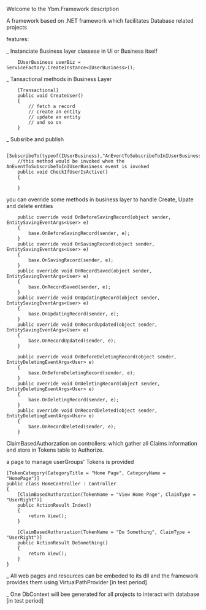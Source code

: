 Welcome to the Ybm.Framework description

A framework based on .NET framework which facilitates Database related projects

features:

_ Instanciate Business layer classese in UI or Business itself

        IUserBusiness userBiz = ServiceFactory.CreateInstance<IUserBusiness>();

_ Tansactional methods in Business Layer

        [Transactional]
        public void CreateUser()
        {
            // fetch a record 
            // create an entity
            // update an entity 
            // and so on 
        }

_ Subsribe and publish 

        [SubscribeTo(typeof(IUserBusiness),"AnEventToSubscribeToInIUserBusiness")]
        //this method would be invoked when the AnEventToSubscribeToInIUserBusiness event is invoked
        public void CheckIfUserIsActive()
        {

        }
        
        
you can override some methods in business layer to handle Create, Upate and delete entities

        public override void OnBeforeSavingRecord(object sender, EntitySavingEventArgs<User> e)
        {
            base.OnBeforeSavingRecord(sender, e);
        }
        public override void OnSavingRecord(object sender, EntitySavingEventArgs<User> e)
        {
            base.OnSavingRecord(sender, e);
        }
        public override void OnRecordSaved(object sender, EntitySavingEventArgs<User> e)
        {
            base.OnRecordSaved(sender, e);
        }
        public override void OnUpdatingRecord(object sender, EntitySavingEventArgs<User> e)
        {
            base.OnUpdatingRecord(sender, e);
        }
        public override void OnRecordUpdated(object sender, EntitySavingEventArgs<User> e)
        {
            base.OnRecordUpdated(sender, e);
        }

        public override void OnBeforeDeletingRecord(object sender, EntityDeletingEventArgs<User> e)
        {
            base.OnBeforeDeletingRecord(sender, e);
        }
        public override void OnDeletingRecord(object sender, EntityDeletingEventArgs<User> e)
        {
            base.OnDeletingRecord(sender, e);
        }
        public override void OnRecordDeleted(object sender, EntityDeletingEventArgs<User> e)
        {
            base.OnRecordDeleted(sender, e);
        }
        

ClaimBasedAuthorzation on controllers:
which gather all Claims information and store in Tokens table to Authorize.

a page to manage userGroups' Tokens is provided

    [TokenCategory(CategoryTitle = "Home Page", CategoryName = "HomePage")]
    public class HomeController : Controller
    {
        [ClaimBasedAuthorzation(TokenName = "View Home Page", ClaimType = "UserRight")]
        public ActionResult Index()
        {
            return View();
        }

        [ClaimBasedAuthorzation(TokenName = "Do Something", ClaimType = "UserRight")]
        public ActionResult DoSomething()
        {
            return View();
        }
    }
    
    
_ All web pages and resources can be embeded to its dll and the framework provides them using VirtualPathProvider [in test period]


_ One DbContext will bee generated for all projects to interact with database  [in test period]

